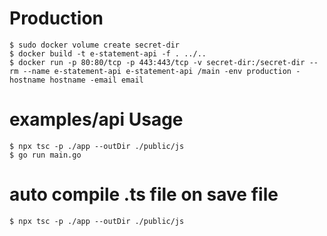 # Production

```
$ sudo docker volume create secret-dir
$ docker build -t e-statement-api -f . ../..
$ docker run -p 80:80/tcp -p 443:443/tcp -v secret-dir:/secret-dir --rm --name e-statement-api e-statement-api /main -env production -hostname hostname -email email
```

# examples/api Usage

```
$ npx tsc -p ./app --outDir ./public/js
$ go run main.go
```

# auto compile .ts file on save file

```
$ npx tsc -p ./app --outDir ./public/js
```